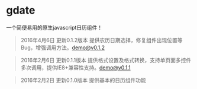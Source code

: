 # gdate
一个简便易用的原生javascript日历组件！
>2016年4月6日 更新0.1.2版本 提供农历日期选择，修复组件出现位置等Bug，增强调用方法。[demo@v0.1.2](http://iwenku.net/project/gdate/0.1.2/)

>2016年2月6日 更新0.1.1版本 提供格式设置及格式转换，支持单页面多控件多次调用，提供IE8+兼容性支持。[demo@v0.1.1](http://iwenku.net/project/gdate/0.1.1/)

>2016年2月2日 更新0.1.0版本 提供基本的日历组件功能
